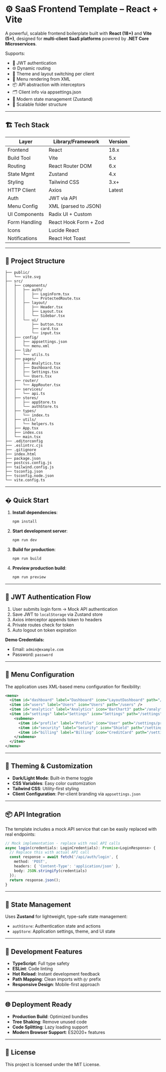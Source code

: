 # ⚙️ SaaS Frontend Template – React + Vite

A powerful, scalable frontend boilerplate built with **React (18+)** and **Vite (5+)**, designed for **multi-client SaaS platforms** powered by **.NET Core Microservices**.

Supports:

- 🔐 JWT authentication
- 🌐 Dynamic routing
- 🎨 Theme and layout switching per client
- 🧭 Menu rendering from XML
- 📦 API abstraction with interceptors
- 🗂 Client info via appsettings.json
- 🧠 Modern state management (Zustand)
- 🧩 Scalable folder structure

---

## 🏗 Tech Stack

| Layer          | Library/Framework         | Version       |
|----------------|---------------------------|---------------|
| Frontend       | React                     | 18.x          |
| Build Tool     | Vite                      | 5.x           |
| Routing        | React Router DOM          | 6.x           |
| State Mgmt     | Zustand                   | 4.x           |
| Styling        | Tailwind CSS              | 3.x+          |
| HTTP Client    | Axios                     | Latest        |
| Auth           | JWT via API               |               |
| Menu Config    | XML (parsed to JSON)      |               |
| UI Components  | Radix UI + Custom         |               |
| Form Handling  | React Hook Form + Zod     |               |
| Icons          | Lucide React              |               |
| Notifications  | React Hot Toast           |               |

---

## 📁 Project Structure

```
├── public/
│   └── vite.svg
├── src/
│   ├── components/
│   │   ├── auth/
│   │   │   ├── LoginForm.tsx
│   │   │   └── ProtectedRoute.tsx
│   │   ├── layout/
│   │   │   ├── Header.tsx
│   │   │   ├── Layout.tsx
│   │   │   └── Sidebar.tsx
│   │   └── ui/
│   │       ├── button.tsx
│   │       ├── card.tsx
│   │       └── input.tsx
│   ├── config/
│   │   ├── appsettings.json
│   │   └── menu.xml
│   ├── lib/
│   │   └── utils.ts
│   ├── pages/
│   │   ├── Analytics.tsx
│   │   ├── Dashboard.tsx
│   │   ├── Settings.tsx
│   │   └── Users.tsx
│   ├── router/
│   │   └── AppRouter.tsx
│   ├── services/
│   │   └── api.ts
│   ├── stores/
│   │   ├── appStore.ts
│   │   └── authStore.ts
│   ├── types/
│   │   └── index.ts
│   ├── utils/
│   │   └── helpers.ts
│   ├── App.tsx
│   ├── index.css
│   └── main.tsx
├── .editorconfig
├── .eslintrc.cjs
├── .gitignore
├── index.html
├── package.json
├── postcss.config.js
├── tailwind.config.js
├── tsconfig.json
├── tsconfig.node.json
└── vite.config.ts
```

---

## � Quick Start

1. **Install dependencies**:
   ```bash
   npm install
   ```

2. **Start development server**:
   ```bash
   npm run dev
   ```

3. **Build for production**:
   ```bash
   npm run build
   ```

4. **Preview production build**:
   ```bash
   npm run preview
   ```

---

## 🔐 JWT Authentication Flow

1. User submits login form → Mock API authentication
2. Save JWT to `localStorage` via Zustand store
3. Axios interceptor appends token to headers
4. Private routes check for token
5. Auto logout on token expiration

**Demo Credentials:**
- Email: `admin@example.com`
- Password: `password`

---

## 🧭 Menu Configuration

The application uses XML-based menu configuration for flexibility:

```xml
<menu>
  <item id="dashboard" label="Dashboard" icon="LayoutDashboard" path="/dashboard" />
  <item id="users" label="Users" icon="Users" path="/users" />
  <item id="analytics" label="Analytics" icon="BarChart3" path="/analytics" />
  <item id="settings" label="Settings" icon="Settings" path="/settings">
    <submenu>
      <item id="profile" label="Profile" icon="User" path="/settings/profile" />
      <item id="security" label="Security" icon="Shield" path="/settings/security" />
      <item id="billing" label="Billing" icon="CreditCard" path="/settings/billing" />
    </submenu>
  </item>
</menu>
```

---

## 🎨 Theming & Customization

- **Dark/Light Mode**: Built-in theme toggle
- **CSS Variables**: Easy color customization
- **Tailwind CSS**: Utility-first styling
- **Client Configuration**: Per-client branding via `appsettings.json`

---

## 📦 API Integration

The template includes a mock API service that can be easily replaced with real endpoints:

```typescript
// Mock implementation - replace with real API calls
async login(credentials: LoginCredentials): Promise<LoginResponse> {
  // Replace this with actual API call
  const response = await fetch('/api/auth/login', {
    method: 'POST',
    headers: { 'Content-Type': 'application/json' },
    body: JSON.stringify(credentials)
  });
  return response.json();
}
```

---

## 🧠 State Management

Uses **Zustand** for lightweight, type-safe state management:

- `authStore`: Authentication state and actions
- `appStore`: Application settings, theme, and UI state

---

## 🔧 Development Features

- **TypeScript**: Full type safety
- **ESLint**: Code linting
- **Hot Reload**: Instant development feedback
- **Path Mapping**: Clean imports with `@/` prefix
- **Responsive Design**: Mobile-first approach

---

## 🌐 Deployment Ready

- **Production Build**: Optimized bundles
- **Tree Shaking**: Remove unused code
- **Code Splitting**: Lazy loading support
- **Modern Browser Support**: ES2020+ features

---

## 📝 License

This project is licensed under the MIT License.


